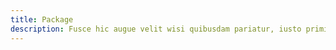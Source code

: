 ```yaml
---
title: Package
description: Fusce hic augue velit wisi quibusdam pariatur, iusto primis, nec nemo, rutrum. Vestibulum cumque laudantium. Sit ornare mollitia tenetur, aptent.
---
```


